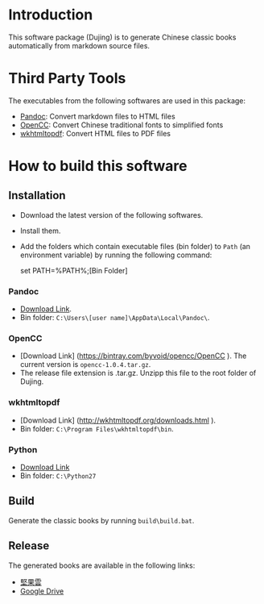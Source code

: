 # Introduction

This software package (Dujing) is to generate Chinese classic books automatically from markdown source files.

# Third Party Tools

The executables from the following softwares are used in this package:

- [Pandoc][1]: Convert markdown files to HTML files
- [OpenCC][2]: Convert Chinese traditional fonts to simplified fonts 
- [wkhtmltopdf][3]: Convert HTML files to PDF files

[1]: https://github.com/jgm/pandoc
[2]: https://github.com/BYVoid/OpenCC
[3]: https://github.com/wkhtmltopdf/wkhtmltopdf

# How to build this software

## Installation

- Download the latest version of the following softwares.
- Install them.
- Add the folders which contain executable files (bin folder) to `Path` (an environment variable) by running the following command:

	set PATH=%PATH%;[Bin Folder]

### Pandoc

- [Download Link](http://pandoc.org/installing.html ).
- Bin folder: `C:\Users\[user name]\AppData\Local\Pandoc\`.

### OpenCC

- [Download Link] (https://bintray.com/byvoid/opencc/OpenCC ). The current version is `opencc-1.0.4.tar.gz`.
- The release file extension is .tar.gz. Unzipp this file to the root folder of Dujing.

### wkhtmltopdf

- [Download Link] (http://wkhtmltopdf.org/downloads.html ).
- Bin folder: `C:\Program Files\wkhtmltopdf\bin`.

### Python

- [Download Link](https://www.python.org/downloads/)
- Bin folder: `C:\Python27`

## Build

Generate the classic books by running `build\build.bat`.

## Release

The generated books are available in the following links:

- [堅果雲](https://www.jianguoyun.com/#tab=browse::id=c2afb2::magic=18268d1525b1e90f::path=/::)
- [Google Drive](https://drive.google.com/drive/folders/0By077ki7vnOmR0NyUXpLLU0tekU?usp=sharing)

